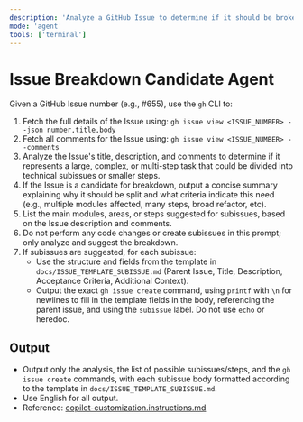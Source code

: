 ```yaml
---
description: 'Analyze a GitHub Issue to determine if it should be broken down into subissues. If so, suggest subissues using the template in docs/ISSUE_TEMPLATE_SUBISSUE.md.'
mode: 'agent'
tools: ['terminal']
---
```


# Issue Breakdown Candidate Agent

Given a GitHub Issue number (e.g., #655), use the `gh` CLI to:

1. Fetch the full details of the Issue using:
   `gh issue view <ISSUE_NUMBER> --json number,title,body`
2. Fetch all comments for the Issue using:
   `gh issue view <ISSUE_NUMBER> --comments`
3. Analyze the Issue's title, description, and comments to determine if it represents a large, complex, or multi-step task that could be divided into technical subissues or smaller steps.
4. If the Issue is a candidate for breakdown, output a concise summary explaining why it should be split and what criteria indicate this need (e.g., multiple modules affected, many steps, broad refactor, etc).
5. List the main modules, areas, or steps suggested for subissues, based on the Issue description and comments.
6. Do not perform any code changes or create subissues in this prompt; only analyze and suggest the breakdown.
7. If subissues are suggested, for each subissue:
   - Use the structure and fields from the template in `docs/ISSUE_TEMPLATE_SUBISSUE.md` (Parent Issue, Title, Description, Acceptance Criteria, Additional Context).
   - Output the exact `gh issue create` command, using `printf` with `\n` for newlines to fill in the template fields in the body, referencing the parent issue, and using the `subissue` label. Do not use `echo` or heredoc.

## Output
- Output only the analysis, the list of possible subissues/steps, and the `gh issue create` commands, with each subissue body formatted according to the template in `docs/ISSUE_TEMPLATE_SUBISSUE.md`.
- Use English for all output.
- Reference: [copilot-customization.instructions.md](../instructions/copilot/copilot-customization.instructions.md)
